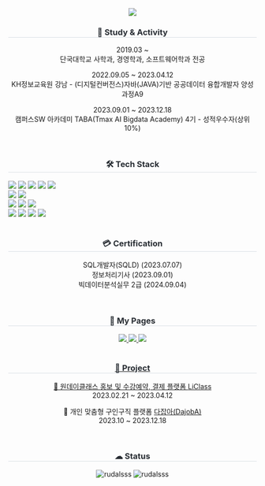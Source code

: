 <div align="center">
<img src="https://capsule-render.vercel.app/api?type=waving&color=auto&height=300&section=header&text=Welcome👋&fontSize=50&animation=fadeIn&fontAlignY=38&desc=kyungmin's%20GitHub%20Profile&descAlignY=51&descAlign=62" />
</div>

<div align="center">
  <h3 style="border-bottom: 1px solid #d8dee4; color: #282d33;"> 🚀 Study & Activity </h3>
  <p>2019.03 ~ <br>단국대학교 사학과, 경영학과, 소프트웨어학과 전공<br></p>
  <p>2022.09.05 ~ 2023.04.12 <br> KH정보교육원 강남 - (디지털컨버전스)자바(JAVA)기반 공공데이터 융합개발자 양성과정A9<br></p>
  <p>2023.09.01 ~ 2023.12.18 <br> 캠퍼스SW 아카데미 TABA(Tmax AI Bigdata Academy) 4기 - 성적우수자(상위 10%)</p>
</div>
<br>

<div align="center">
  <h3 style="border-bottom: 1px solid #d8dee4; color: #282d33;"> 🛠️ Tech Stack </h3>
  <div style="text-align: left;">
    <div style="margin: ; text-align: left;" "text-align: left;"> 
          <img src="https://img.shields.io/badge/Java-007396?style=flat-square&logo=Java&logoColor=white">
          <img src="https://img.shields.io/badge/C-A8B9CC?style=flat-square&logo=C&logoColor=white">
          <img src="https://img.shields.io/badge/C++-00599C?style=flat-square&logo=C%2B%2B&logoColor=white">
          <img src="https://img.shields.io/badge/Python-3776AB?style=flat-square&logo=Python&logoColor=white">
          <img src="https://img.shields.io/badge/Javascript-F7DF1E?style=flat-square&logo=Javascript&logoColor=white"><br>
          <img src="https://img.shields.io/badge/Spring Boot-6DB33F?style=flat-square&logo=Spring Boot&logoColor=white">
          <img src="https://img.shields.io/badge/Spring-6DB33F?style=flat-square&logo=Spring&logoColor=white"><br>
          <img src="https://img.shields.io/badge/Oracle-F80000?style=flat-square&logo=Oracle&logoColor=white">
          <img src="https://img.shields.io/badge/MySQL-4479A1?style=flat-square&logo=MySQL&logoColor=white">
          <img src="https://img.shields.io/badge/R-276DC3?style=flat-square&logo=R&logoColor=white"><br>
          <img src="https://img.shields.io/badge/jQuery-E9568E?style=flat-square&logo=jQuery&logoColor=white">
          <img src="https://img.shields.io/badge/Bootstrap-7952B3?style=flat-square&logo=Bootstrap&logoColor=white">
          <img src="https://img.shields.io/badge/CSS3-FF9A00?style=flat-square&logo=CSS3&logoColor=white">
          <img src="https://img.shields.io/badge/HTML5-E34F26?style=flat-square&logo=HTML5&logoColor=white">
      </div>
    </div>
</div>
<br>

<div align="center">
  <h3 style="border-bottom: 1px solid #d8dee4; color: #282d33;"> 💳 Certification </h3>
  <!--   <p> SQL개발자(SQLD) (2023.07.07) </p>
  <p> 정보처리기사 (2023.09.01) </p>
  <p> 빅데이터분석실무 2급 (2024.09.04) </p> -->
  <p>
    SQL개발자(SQLD) (2023.07.07) <br> 정보처리기사 (2023.09.01) <br> 빅데이터분석실무 2급 (2024.09.04)
  </p>
</div>
<br>

<div align="center">
  <h3 style="border-bottom: 1px solid #d8dee4; color: #282d33;"> 📒 My Pages </h3>
  <a href="https://linda284.tistory.com"><img src="https://img.shields.io/badge/Tistory-232F3E?style=flat-square&logo=Tistory&logoColor=white&link=https://linda284.tistory.com/">
  <a href="https://github.com/rudalsss"><img src="https://img.shields.io/badge/GitHub-181717?style=flat-square&logo=GitHub&logoColor=white&link=https://github.com/rudalsss">
  <a href="https://blog.naver.com/linda284"><img src="https://img.shields.io/badge/Blog-03C75A?style=flat-square&logo=Naver&logoColor=white&link=https://blog.naver.com/linda284">
</div>
<br>

<div align="center">
  <h3 style="border-bottom: 1px solid #d8dee4; color: #282d33;"> 🌈 Project </h3>
  <p>📍 원데이클래스 홍보 및 수강예약, 결제 플랫폼 <a href="https://github.com/rudalsss/LiClass_project">LiClass</a> <br> 2023.02.21 ~ 2023.04.12 </p>
  <p>📍 개인 맞춤형 구인구직 플랫폼 <a href="https://github.com/TABA-DaJobA">다잡아(DajobA)</a><br>2023.10 ~ 2023.12.18</p>
</div>
<br>

<div align="center">
  <h3 style="border-bottom: 1px solid #d8dee4; color: #282d33;"> ☁ Status </h3>
  <!--<a href="https://hits.seeyoufarm.com"><img src="https://hits.seeyoufarm.com/api/count/incr/badge.svg?url=https%3A%2F%2Fgithub.com%2Frudalsss%2Fhit-counter&count_bg=%2379C83D&title_bg=%23555555&icon=&icon_color=%23E7E7E7&title=hits&edge_flat=false"/></a> -->
  <img src="https://github-readme-stats.vercel.app/api?username=rudalsss&show_icons=true&theme=dracula&locale=en" alt="rudalsss" />
  <img src="https://github-readme-stats.vercel.app/api/top-langs?username=rudalsss&show_icons=true&theme=tokyonight&bg_color=000000&locale=en&layout=compact" alt="rudalsss" />
</div>
